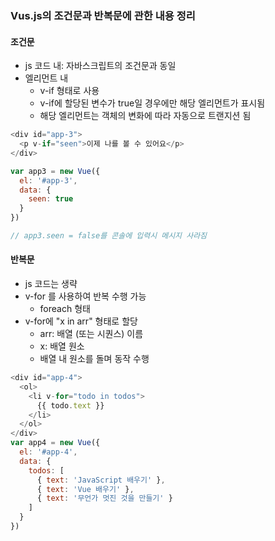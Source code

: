 ### Vus.js의 조건문과 반복문에 관한 내용 정리

#### 조건문
- js 코드 내: 자바스크립트의 조건문과 동일
- 엘리먼트 내
  - v-if 형태로 사용
  - v-if에 할당된 변수가 true일 경우에만 해당 엘리먼트가 표시됨
  - 해당 엘리먼트는 객체의 변화에 따라 자동으로 트랜지션 됨
```javascript
<div id="app-3">
  <p v-if="seen">이제 나를 볼 수 있어요</p>
</div>

var app3 = new Vue({
  el: '#app-3',
  data: {
    seen: true
  }
})

// app3.seen = false를 콘솔에 입력시 메시지 사라짐
```

#### 반복문
- js 코드는 생략
- v-for 를 사용하여 반복 수행 가능
  - foreach 형태
- v-for에 "x in arr" 형태로 할당
  - arr: 배열 (또는 시퀀스) 이름
  - x: 배열 원소
  - 배열 내 원소를 돌며 동작 수행
```javascript
<div id="app-4">
  <ol>
    <li v-for="todo in todos">
      {{ todo.text }}
    </li>
  </ol>
</div>
var app4 = new Vue({
  el: '#app-4',
  data: {
    todos: [
      { text: 'JavaScript 배우기' },
      { text: 'Vue 배우기' },
      { text: '무언가 멋진 것을 만들기' }
    ]
  }
})
```
